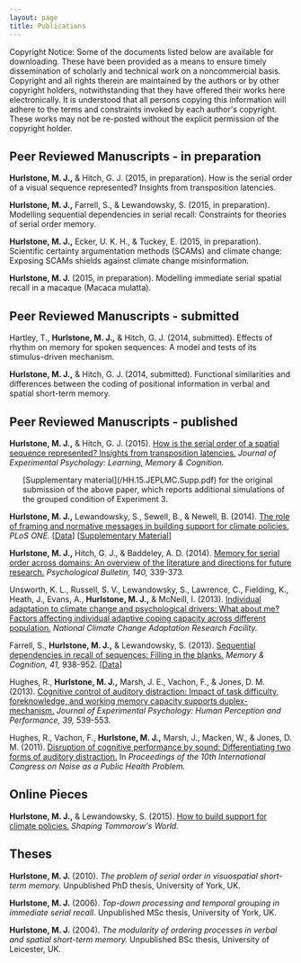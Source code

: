 ```yaml
---
layout: page
title: Publications
---
```


<p class="message">
Copyright Notice: Some of the documents listed below are available for downloading. These have been provided as a means to ensure timely dissemination of scholarly and technical work on a noncommercial basis. Copyright and all rights therein are maintained by the authors or by other copyright holders, notwithstanding that they have offered their works here electronically. It is understood that all persons copying this information will adhere to the terms and constraints invoked by each author's copyright. These works may not be re-posted without the explicit permission of the copyright holder.
</p>

## Peer Reviewed Manuscripts - in preparation

**Hurlstone, M. J.,** & Hitch, G. J. (2015, in preparation). How is the serial order of a visual sequence represented? Insights from transposition latencies.

**Hurlstone, M. J.,** Farrell, S., & Lewandowsky, S. (2015, in preparation). Modelling sequential dependencies in serial recall: Constraints for theories of serial order memory.

**Hurlstone, M. J.,** Ecker, U. K. H., & Tuckey, E. (2015, in preparation). Scientific certainty argumentation methods (SCAMs) and climate change: Exposing SCAMs shields against climate change misinformation.

**Hurlstone, M. J.** (2015, in preparation). Modelling immediate serial spatial recall in a macaque (Macaca mulatta).

## Peer Reviewed Manuscripts - submitted

Hartley, T., **Hurlstone, M. J.,** & Hitch, G. J. (2014, submitted). Effects of rhythm on memory for spoken sequences: A model and tests of its stimulus-driven mechanism. 

**Hurlstone, M. J.,** & Hitch, G. J. (2014, submitted). Functional similarities and differences between the
coding of positional information in verbal and spatial short-term memory.

## Peer Reviewed Manuscripts - published

**Hurlstone, M. J.,** & Hitch, G. J. (2015). [How is the serial order of a spatial sequence represented? Insights from transposition latencies.](/HH.15.JEPLMC.pdf) *Journal of Experimental Psychology: Learning, Memory & Cognition.*

<ul> [Supplementary material](/HH.15.JEPLMC.Supp.pdf) for the original submission of the above paper, which reports additional simulations of the  grouped condition of Experiment 3.</ul></p>

<!-- <ul><a href="/HH.15.JEPLMC.Supp.pdf">Supplementary material</a> for the original submission of the above paper, which reports additional simulations of the  grouped condition of Experiment 3.</ul></p> -->

**Hurlstone, M. J.,** Lewandowsky, S., Sewell, B., & Newell, B. (2014). [The role of framing and normative messages in building support for climate policies.](/HLNS.14.PLoS.ONE.pdf) *PLoS ONE.* [[Data](/PLoS.ONE.14.Data.xlsx)] [[Supplementary Material](/HLNS.14.PLoS.ONE.Supp.pdf)]

**Hurlstone, M. J.,** Hitch, G. J., & Baddeley, A. D. (2014). [Memory for serial order across domains: An overview of the literature and directions for future research.](/HHB.14.PB.pdf) *Psychological Bulletin, 140,* 339-373.

Unsworth, K. L., Russell, S. V., Lewandowsky, S., Lawrence, C., Fielding, K., Heath, J., Evans, A., **Hurlstone, M. J.,** & McNeill, I. (2013). [Individual adaptation to climate change and psychological drivers: What about me? Factors affecting individual adaptive coping capacity across different population.](/URLLFHEHM.13.NCCARF.pdf) *National Climate Change Adaptation Research Facility.*

Farrell, S., **Hurlstone, M. J.,** & Lewandowsky, S. (2013). [Sequential dependencies in recall of sequences: Filling in the blanks.](/FHL.13.MC.pdf) *Memory & Cognition, 41,* 938-952. [<a href="https://github.com/psy-farrell/farrell-lewan-hurlstone-13">Data</a>]

Hughes, R., **Hurlstone, M. J.,** Marsh, J. E., Vachon, F., & Jones, D. M. (2013). [Cognitive control of auditory distraction: Impact of task difficulty, foreknowledge, and working memory capacity supports duplex-mechanism.](/HHMVJ.13.JEPHPP.pdf) *Journal of Experimental Psychology: Human Perception and Performance, 39,* 539-553.

Hughes, R., Vachon, F., **Hurlstone, M. J.,** Marsh, J., Macken, W., & Jones, D. M. (2011). [Disruption of cognitive performance by sound: Differentiating two forms of auditory distraction.](/HVHMMJ.11.ICBEN.pdf) In *Proceedings of the 10th International Congress on Noise as a Public Health Problem.*

## Online Pieces

**Hurlstone, M. J.,** & Lewandowsky, S. (2015). <a href="http://www.shapingtomorrowsworld.org/hurlstonePLOS.html">How to build support for climate policies.</a> *Shaping Tommorow's World.*

## Theses

**Hurlstone, M. J.** (2010). *The problem of serial order in visuospatial short-term memory.* Unpublished PhD thesis, University of York, UK.

**Hurlstone, M. J.** (2006). *Top-down processing and temporal grouping in immediate serial recall.* Unpublished MSc thesis, University of York, UK.

**Hurlstone, M. J.** (2004). *The modularity of ordering processes in verbal and spatial short-term memory.* Unpublished BSc thesis, University of Leicester, UK.

